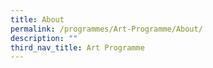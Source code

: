 ```yaml
---
title: About
permalink: /programmes/Art-Programme/About/
description: ""
third_nav_title: Art Programme
---
```

